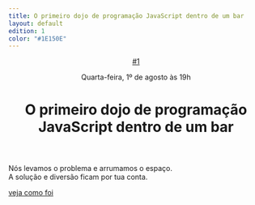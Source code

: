 ```yaml
---
title: O primeiro dojo de programação JavaScript dentro de um bar
layout: default
edition: 1
color: "#1E150E"
---
```

<header>
    <div class="info">
        <a href="{{ page.url }}" class="edition">#1</a>
        <p class="schedule">Quarta-feira, <time datetime="2012-08-01T19:00-03:00"><span class="date">1º de agosto</span> às <span class="hour">19h</span></time></p>
    </div>
    <h1>O primeiro dojo de programação JavaScript dentro de um bar</h1>
</header>
<p>Nós levamos o problema e arrumamos o espaço.<br> A solução e diversão ficam por tua conta.</p>
<a href="http://gri.fo/blog/code-n-bier-primeira-edicao/" class="btn" rel="external">veja como foi</a>